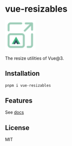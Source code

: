 # vue-resizables

<img src="./assets/logo.svg" width="100" height="100" alt="logo" />

The resize utilities of Vue@3.

## Installation

```bash
pnpm i vue-resizables
```

## Features

See [docs](https://vue-resizables.vercel.app/)

## License

MIT 